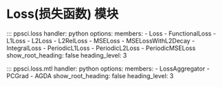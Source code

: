 # Loss(损失函数) 模块

::: ppsci.loss
    handler: python
    options:
      members:
        - Loss
        - FunctionalLoss
        - L1Loss
        - L2Loss
        - L2RelLoss
        - MSELoss
        - MSELossWithL2Decay
        - IntegralLoss
        - PeriodicL1Loss
        - PeriodicL2Loss
        - PeriodicMSELoss
      show_root_heading: false
      heading_level: 3

::: ppsci.loss.mtl
    handler: python
    options:
      members:
        - LossAggregator
        - PCGrad
        - AGDA
      show_root_heading: false
      heading_level: 3
